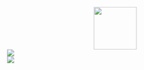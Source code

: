 <div id="header" align="center">
  <img src="https://media.giphy.com/media/M9gbBd9nbDrOTu1Mqx/giphy.gif" width="100"/>
</div>

<div id="badges">
  <img src="https://img.shields.io/badge/Telegram-blue?logo=telegram&logoColor=white"/>
</div>

<div id="badges">
  <a href="https://t.me/Darkselect">
    <img src="https://img.shields.io/badge/Telegram-blue?logo=telegram&logoColor=white"/>
  </a>



